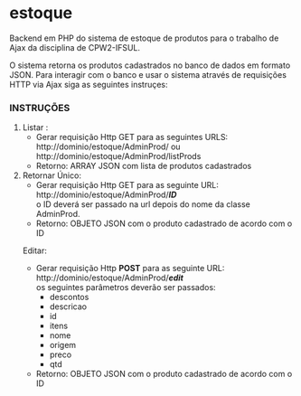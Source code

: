 # estoque
Backend em PHP do sistema de estoque de produtos para o trabalho de Ajax da disciplina de CPW2-IFSUL.

O sistema retorna os produtos cadastrados no banco de dados em formato JSON. Para interagir com o banco e usar o sistema através de requisições HTTP via Ajax siga as seguintes instruçes:
<h3>INSTRUÇÕES</h3>
<ol>
  <li>Listar : 
    <ul><li>Gerar requisição Http GET para as seguintes URLS: <br>http://dominio/estoque/AdminProd/ ou http://dominio/estoque/AdminProd/listProds</li>
    <li>Retorno: ARRAY JSON com lista de produtos cadastrados</li>
    </ul>
    </li>
    <li>
      Retornar Único:
      <ul><li>Gerar requisição Http GET para as seguinte URL: <br>http://dominio/estoque/AdminProd/<b><i>ID</i></b><br> o ID deverá ser passado na url depois do nome da classe AdminProd.
        </li>
    <li>Retorno: OBJETO JSON com o produto cadastrado de acordo com o ID</li>
    </ul>
    </li>
  
  Editar:
      <ul><li>Gerar requisição Http <b>POST</b> para as seguinte URL: <br>http://dominio/estoque/AdminProd/<b><i>edit</i></b><br>os seguintes parâmetros deverão ser passados:
          <ul>
            <li>descontos</li>
                <li>descricao</li>
                <li>id</li>
                <li>itens</li>
                <li>nome</li>
                <li>origem</li>
                <li>preco</li>
                <li>qtd</li>
            </ul>
        </li>
    <li>Retorno: OBJETO JSON com o produto cadastrado de acordo com o ID</li>
    </ul>
    </li>
  
  </li>
</ol>
